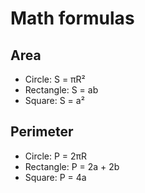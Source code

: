 # Math formulas
## Area
- Circle: S = πR²
- Rectangle: S = ab
- Square: S = a²


## Perimeter
- Circle: P = 2πR
- Rectangle: P = 2a + 2b
- Square: P = 4a